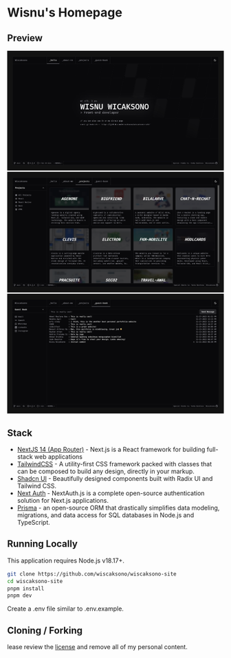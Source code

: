 # Wisnu's Homepage

## Preview

![Preview 1](./public/preview-1.png)
![Preview 2](./public/preview-2.png)
![Preview 3](./public/preview-3.png)

## Stack

- [NextJS 14 (App Router)](https://nextjs.org) - Next.js is a React framework for building full-stack web applications
- [TailwindCSS](https://tailwindcss.com) - A utility-first CSS framework packed with classes that can be composed to build any design, directly in your markup.
- [Shadcn UI](https://ui.shadcn.com/) - Beautifully designed components built with Radix UI and Tailwind CSS.
- [Next Auth](https://next-auth.js.org) - NextAuth.js is a complete open-source authentication solution for Next.js applications.
- [Prisma](https://www.prisma.io) - an open-source ORM that drastically simplifies data modeling, migrations, and data access for SQL databases in Node.js and TypeScript.

## Running Locally

This application requires Node.js v18.17+.

```bash
git clone https://github.com/wiscaksono/wiscaksono-site
cd wiscaksono-site
pnpm install
pnpm dev
```

Create a .env file similar to .env.example.

## Cloning / Forking

lease review the [license](https://github.com/wiscaksono/wiscaksono-site/blob/master/LICENSE.txt) and remove all of my personal content.
